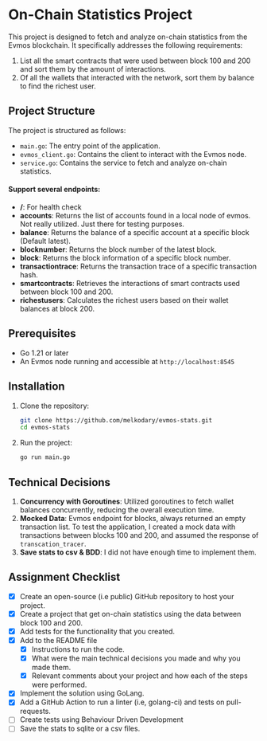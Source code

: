 # On-Chain Statistics Project

This project is designed to fetch and analyze on-chain statistics from the Evmos blockchain. It specifically addresses the following requirements:

1. List all the smart contracts that were used between block 100 and 200 and sort them by the amount of interactions.
2. Of all the wallets that interacted with the network, sort them by balance to find the richest user.

## Project Structure
The project is structured as follows:
- `main.go`: The entry point of the application.
- `evmos_client.go`: Contains the client to interact with the Evmos node.
- `service.go`: Contains the service to fetch and analyze on-chain statistics.

#### Support several endpoints:

- **/**: For health check
- **accounts**: Returns the list of accounts found in a local node of evmos. Not really utilized. Just there for testing purposes.
- **balance**: Returns the balance of a specific account at a specific block (Default latest).
- **blocknumber**: Returns the block number of the latest block.
- **block**: Returns the block information of a specific block number.
- **transactiontrace**: Returns the transaction trace of a specific transaction hash.
- **smartcontracts**: Retrieves the interactions of smart contracts used between block 100 and 200.
- **richestusers**: Calculates the richest users based on their wallet balances at block 200.

## Prerequisites

- Go 1.21 or later
- An Evmos node running and accessible at `http://localhost:8545`

## Installation

1. Clone the repository:
    ```sh
    git clone https://github.com/melkodary/evmos-stats.git
    cd evmos-stats
    ```

2. Run the project:
    ```sh
    go run main.go
    ```

## Technical Decisions
1. **Concurrency with Goroutines**: Utilized goroutines to fetch wallet balances concurrently, reducing the overall execution time.
2. **Mocked Data**: Evmos endpoint for blocks, always returned an empty transaction list. To test the application, 
I created a mock data with transactions between blocks 100 and 200, and assumed the response of `transcation_tracer`.
3. **Save stats to csv \& BDD**: I did not have enough time to implement them.


## Assignment Checklist

- [x] Create an open-source (i.e public) GitHub repository to host your project.
- [x] Create a project that get on-chain statistics using the data between block 100 and 200.
- [x] Add tests for the functionality that you created.
- [x] Add to the README file
    - [x] Instructions to run the code.
    - [x] What were the main technical decisions you made and why you made them.
    - [x] Relevant comments about your project and how each of the steps were performed.
- [x] Implement the solution using GoLang.
- [x] Add a GitHub Action to run a linter (i.e, golang-ci) and tests on pull-requests.
- [ ] Create tests using Behaviour Driven Development
- [ ] Save the stats to sqlite or a csv files.
